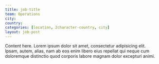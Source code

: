 ```yaml
---
title: job-title
team: Operations
city: 
country: 
categories: [location, 2character-country, city]
layout: job-post
---
```

Content here. Lorem ipsum dolor sit amet, consectetur adipisicing elit. Ipsam, autem, alias, nam ab eos enim libero eius repellat qui neque cum doloremque distinctio quod corporis labore magnam dolor excepturi animi.
